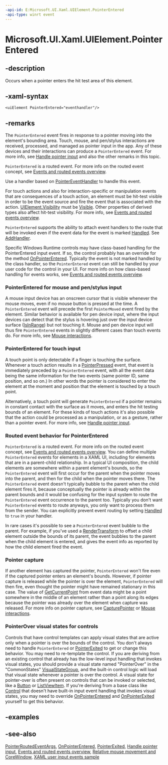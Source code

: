 ```yaml
---
-api-id: E:Microsoft.UI.Xaml.UIElement.PointerEntered
-api-type: winrt event
---
```


<!-- Event syntax
public event Microsoft.UI.Xaml.Input.PointerEventHandler PointerEntered
-->

# Microsoft.UI.Xaml.UIElement.PointerEntered

## -description

Occurs when a pointer enters the hit test area of this element.

## -xaml-syntax

```xaml
<uiElement PointerEntered="eventhandler"/>
```

## -remarks

The `PointerEntered` event fires in response to a pointer moving into the element's bounding area. Touch, mouse, and pen/stylus interactions are received, processed, and managed as pointer input in the app. Any of these devices and their interactions can produce a `PointerEntered` event. For more info, see [Handle pointer input](/windows/apps/design/input/handle-pointer-input) and also the other remarks in this topic.

`PointerEntered` is a routed event. For more info on the routed event concept, see [Events and routed events overview](/windows/uwp/xaml-platform/events-and-routed-events-overview).

Use a handler based on [PointerEventHandler](../microsoft.ui.xaml.input/pointereventhandler.md) to handle this event.

For touch actions and also for interaction-specific or manipulation events that are consequences of a touch action, an element must be hit-test visible in order to be the event source and fire the event that is associated with the action. [UIElement.Visibility](uielement_visibility.md) must be [Visible](visibility.md). Other properties of derived types also affect hit-test visibility. For more info, see [Events and routed events overview](/windows/uwp/xaml-platform/events-and-routed-events-overview).

`PointerEntered` supports the ability to attach event handlers to the route that will be invoked even if the event data for the event is marked [Handled](../microsoft.ui.xaml.input/pointerroutedeventargs_handled.md). See [AddHandler](uielement_addhandler_1350394113.md).

Specific Windows Runtime controls may have class-based handling for the PointerEntered input event. If so, the control probably has an override for the method [OnPointerEntered](../microsoft.ui.xaml.controls/control_onpointerentered_179110404.md). Typically the event is not marked handled by the class handler, so the `PointerEntered` event can still be handled by your user code for the control in your UI. For more info on how class-based handling for events works, see [Events and routed events overview](/windows/uwp/xaml-platform/events-and-routed-events-overview).

### PointerEntered for mouse and pen/stylus input

A mouse input device has an onscreen cursor that is visible whenever the mouse moves, even if no mouse button is pressed at the time. A `PointerEntered` event will precede the first `PointerMoved` event fired by the element. Similar behavior is available for pen device input, where the input devices can detect that the stylus is hovering just over the input device surface ([IsInRange](../microsoft.ui.xaml.input/pointer_isinrange.md)) but not touching it. Mouse and pen device input will thus fire `PointerEntered` events in slightly different cases than touch events do. For more info, see [Mouse interactions](/windows/uwp/input-and-devices/mouse-interactions).

### PointerEntered for touch input

A touch point is only detectable if a finger is touching the surface. Whenever a touch action results in a [PointerPressed](uielement_pointerpressed.md) event, that event is immediately preceded by a `PointerEntered` event, with all the event data being the same information for the two events (same pointer ID, same position, and so on.) In other words the pointer is considered to enter the element at the moment and position that the element is touched by a touch point.

Alternatively, a touch point will generate `PointerEntered` if a pointer remains in constant contact with the surface as it moves, and enters the hit testing bounds of an element. For these kinds of touch actions it's also possible that the action could be processed as a manipulation, or as a gesture, rather than a pointer event. For more info, see [Handle pointer input](/windows/apps/design/input/handle-pointer-input).

### Routed event behavior for PointerEntered

`PointerEntered` is a routed event. For more info on the routed event concept, see [Events and routed events overview](/windows/uwp/xaml-platform/events-and-routed-events-overview). You can define multiple `PointerEntered` events for elements in a XAML UI, including for elements that are in a parent-child relationship. In a typical UI composition, the child elements are somewhere within a parent element's bounds, so the `PointerEntered` event will first occur for the parent when the pointer moves into the parent, and then for the child when the pointer moves there. The `PointerEntered` event doesn't typically bubble to the parent when the child element fires it, because conceptually the pointer is already within the parent bounds and it would be confusing for the input system to route the `PointerEntered` event occurrence to the parent too. Typically you don't want `PointerEntered` events to route anyways, you only want to process them from the sender. You can explicitly prevent event routing by setting [Handled](../microsoft.ui.xaml.input/pointerroutedeventargs_handled.md) to `true` in your handler.

In rare cases it's possible to see a `PointerEntered` event bubble to the parent. For example, if you've used a [RenderTransform](uielement_rendertransform.md) to offset a child element outside the bounds of its parent, the event bubbles to the parent when the child element is entered, and gives the event info as reported by how the child element fired the event.

### Pointer capture

If another element has captured the pointer, `PointerEntered` won't fire even if the captured pointer enters an element's bounds. However, if pointer capture is released while the pointer is over the element, `PointerEntered` will then fire, even thought the pointer might have remained stationary in this case. The value of [GetCurrentPoint](../microsoft.ui.xaml.input/pointerroutedeventargs_getcurrentpoint_293890010.md) from event data might be a point somewhere in the middle of an element rather than a point along its edges because the pointer was already over the element when capture was released. For more info on pointer capture, see [CapturePointer](uielement_capturepointer_1027273898.md) or [Mouse interactions](/windows/uwp/input-and-devices/mouse-interactions).

### PointerOver visual states for controls

Controls that have control templates can apply visual states that are active only when a pointer is over the bounds of the control. You don't always need to handle `PointerEntered` or [PointerExited](uielement_pointerexited.md) to get or change this behavior. You may need to re-template the control. If you are deriving from an existing control that already has the low-level input handling that invokes visual states, you should provide a visual state named "PointerOver" in the "CommonStates" [VisualStateGroup](visualstategroup.md), and the built-in control logic will load that visual state whenever a pointer is over the control. A visual state for pointer-over is often present on controls that can be invoked or selected, like a [Button](../microsoft.ui.xaml.controls/button.md) or [ListViewItem](../microsoft.ui.xaml.controls/listviewitem.md). If you're deriving from a base class like [Control](../microsoft.ui.xaml.controls/control.md) that doesn't have built-in input event handling that invokes visual states, you may need to override [OnPointerEntered](../microsoft.ui.xaml.controls/control_onpointerentered_179110404.md) and [OnPointerExited](../microsoft.ui.xaml.controls/control_onpointerexited_142906122.md) yourself to get this behavior.

## -examples

## -see-also

[PointerRoutedEventArgs](../microsoft.ui.xaml.input/pointerroutedeventargs.md), [OnPointerEntered](../microsoft.ui.xaml.controls/control_onpointerentered_179110404.md), [PointerExited](uielement_pointerexited.md), [Handle pointer input](/windows/apps/design/input/handle-pointer-input), [Events and routed events overview](/windows/uwp/xaml-platform/events-and-routed-events-overview), [Relative mouse movement and CoreWindow](/en-us/windows/uwp/gaming/relative-mouse-movement), [XAML user input events sample](https://github.com/microsoftarchive/msdn-code-gallery-microsoft/tree/master/Official%20Windows%20Platform%20Sample/Input%20XAML%20user%20input%20events%20sample)
